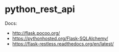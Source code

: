 python_rest_api
===============

Docs:

- http://flask.pocoo.org/
- https://pythonhosted.org/Flask-SQLAlchemy/
- https://flask-restless.readthedocs.org/en/latest/
